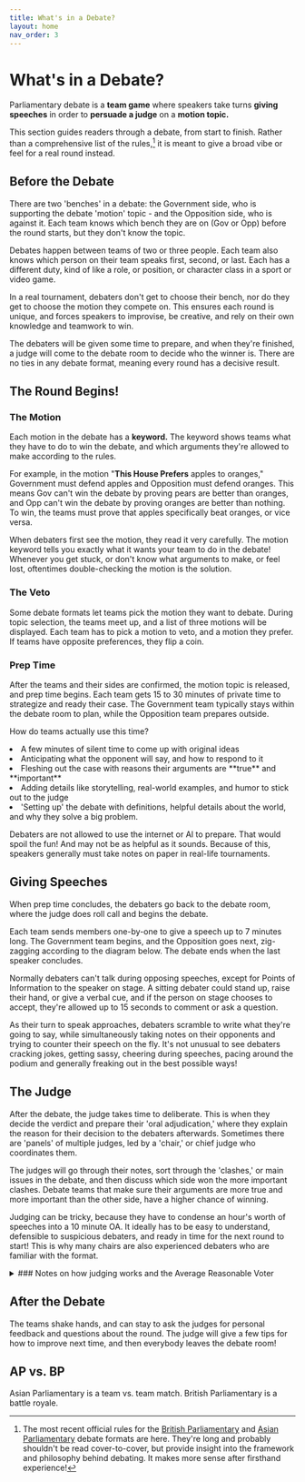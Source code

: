 ```yaml
---
title: What's in a Debate?
layout: home
nav_order: 3
---
```


# What's in a Debate?
Parliamentary debate is a **team game** where speakers take turns **giving speeches** in order to **persuade a judge** on a **motion topic.**

This section guides readers through a debate, from start to finish. Rather than a comprehensive list of the rules,[^1] it is meant to give a broad vibe or feel for a real round instead.

## Before the Debate
There are two 'benches' in a debate: the Government side, who is supporting the debate 'motion' topic - and the Opposition side, who is against it. Each team knows which bench they are on (Gov or Opp) before the round starts, but they don't know the topic.

Debates happen between teams of two or three people. Each team also knows which person on their team speaks first, second, or last. Each has a different duty, kind of like a role, or position, or character class in a sport or video game. 

In a real tournament, debaters don't get to choose their bench, nor do they get to choose the motion they compete on. This ensures each round is unique, and forces speakers to improvise, be creative, and rely on their own knowledge and teamwork to win.

The debaters will be given some time to prepare, and when they're finished, a judge will come to the debate room to decide who the winner is. There are no ties in any debate format, meaning every round has a decisive result.

## The Round Begins!

### The Motion
Each motion in the debate has a **keyword.** The keyword shows teams what they have to do to win the debate, and which arguments they're allowed to make according to the rules. 

For example, in the motion "**This House Prefers** apples to oranges," Government must defend apples and Opposition must defend oranges. This means Gov can't win the debate by proving pears are better than oranges, and Opp can't win the debate by proving oranges are better than nothing. To win, the teams must prove that apples specifically beat oranges, or vice versa.

When debaters first see the motion, they read it very carefully. The motion keyword tells you exactly what it wants your team to do in the debate! Whenever you get stuck, or don't know what arguments to make, or feel lost, oftentimes double-checking the motion is the solution.

### The Veto
Some debate formats let teams pick the motion they want to debate. During topic selection, the teams meet up, and a list of three motions will be displayed. Each team has to pick a motion to veto, and a motion they prefer. If teams have opposite preferences, they flip a coin.

### Prep Time
After the teams and their sides are confirmed, the motion topic is released, and prep time begins. Each team gets 15 to 30 minutes of private time to strategize and ready their case. The Government team typically stays within the debate room to plan, while the Opposition team prepares outside.

How do teams actually use this time?
<li>A few minutes of silent time to come up with original ideas</li>
<li>Anticipating what the opponent will say, and how to respond to it</li>
<li>Fleshing out the case with reasons their arguments are **true** and **important**</li>
<li>Adding details like storytelling, real-world examples, and humor to stick out to the judge</li>
<li>'Setting up' the debate with definitions, helpful details about the world, and why they solve a big problem.</li>

Debaters are not allowed to use the internet or AI to prepare. That would spoil the fun! And may not be as helpful as it sounds. Because of this, speakers generally must take notes on paper in real-life tournaments.

## Giving Speeches
When prep time concludes, the debaters go back to the debate room, where the judge does roll call and begins the debate.

Each team sends members one-by-one to give a speech up to 7 minutes long. The Government team begins, and the Opposition goes next, zig-zagging according to the diagram below. The debate ends when the last speaker concludes.

Normally debaters can't talk during opposing speeches, except for Points of Information to the speaker on stage. A sitting debater could stand up, raise their hand, or give a verbal cue, and if the person on stage chooses to accept, they're allowed up to 15 seconds to comment or ask a question.

As their turn to speak approaches, debaters scramble to write what they're going to say, while simultaneously taking notes on their opponents and trying to counter their speech on the fly. It's not unusual to see debaters cracking jokes, getting sassy, cheering during speeches, pacing around the podium and generally freaking out in the best possible ways!

## The Judge
After the debate, the judge takes time to deliberate. This is when they decide the verdict and prepare their 'oral adjudication,' where they explain the reason for their decision to the debaters afterwards. Sometimes there are 'panels' of multiple judges, led by a 'chair,' or chief judge who coordinates them. 

The judges will go through their notes, sort through the 'clashes,' or main issues in the debate, and then discuss which side won the more important clashes. Debate teams that make sure their arguments are more true and more important than the other side, have a higher chance of winning.

Judging can be tricky, because they have to condense an hour's worth of speeches into a 10 minute OA. It ideally has to be easy to understand, defensible to suspicious debaters, and ready in time for the next round to start! This is why many chairs are also experienced debaters who are familiar with the format. 

<details>
  <summary>### Notes on how judging works and the Average Reasonable Voter</summary>
Some may wonder, 'if it's all up to a single judge, can't they just ignore everything in the debate and give the win to the side they agree with?' You're right! In order for debate to be as fair and unbiased as possible, judges have to follow two golden principles:

1) **Noninterventionism** - Judges avoid 'inserting themselves' into the debate, which means they can't use their own opinions, or information that didn't come from the debate. Everything used to decide the verdict must come within the round itself. 

2) **The Average Reasonable Voter** - Instead, judges adopt the perspective of a person who: knows basic facts and news headlines, understands logic and logical fallacies, isn't biased towards any culture or geographical location, and can be convinced of anything given a good explanation.

Such a person lacks 'specialized knowledge', so debaters have to make sure they explain complicated concepts to them step-by-step, even if they're the smartest person in the world. This means numerical statistics and real-world studies can't be taken at face value in parliamentary debate (we can't fact-check or just take your word on it!) - they have to be explained in a way that a person can intuitively understand. 

Savvy viewers may raise the question, 'wait, does that mean you can completely make things up, as long as it makes sense to the judge?' 
</details>

## After the Debate
The teams shake hands, and can stay to ask the judges for personal feedback and questions about the round. The judge will give a few tips for how to improve next time, and then everybody leaves the debate room! 



## AP vs. BP
Asian Parliamentary is a team vs. team match. British Parliamentary is a battle royale.

[^1]: The most recent official rules for the [British Parliamentary](https://sadcdebate.com/files/WUDC-Manual-2024.pdf) and [Asian Parliamentary](https://docs.google.com/document/d/1JoJa0oqDfW06vAQb3eBcAX37oG9p2g0hRO44vvCHv_Q/edit?tab=t.0) debate formats are here. They're long and probably shouldn't be read cover-to-cover, but provide insight into the framework and philosophy behind debating. It makes more sense after firsthand experience!
